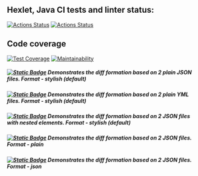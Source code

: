 ## Hexlet, Java CI tests and linter status:
[![Actions Status](https://github.com/sergi-Jr/java-project-71/actions/workflows/hexlet-check.yml/badge.svg)](https://github.com/sergi-Jr/java-project-71/actions)
[![Actions Status](https://github.com/sergi-Jr/java-project-71/actions/workflows/main.yml/badge.svg)](https://github.com/sergi-Jr/java-project-71/actions)
## Code coverage
[![Test Coverage](https://api.codeclimate.com/v1/badges/a2933dcd76ae77b5e157/test_coverage)](https://codeclimate.com/github/sergi-Jr/java-project-71/test_coverage)
[![Maintainability](https://api.codeclimate.com/v1/badges/a2933dcd76ae77b5e157/maintainability)](https://codeclimate.com/github/sergi-Jr/java-project-71/maintainability)
##### [![Static Badge](https://img.shields.io/badge/JSON-red.svg)](https://asciinema.org/a/J4njHTwxsBPkS8z0CeSo3NawX) Demonstrates the diff formation based on 2 plain JSON files. Format - stylish (default)
##### [![Static Badge](https://img.shields.io/badge/YAML-green.svg)](https://asciinema.org/a/TUpgoc5iK74gbDQyfzTsI9kGv) Demonstrates the diff formation based on 2 plain YML files. Format - stylish (default)
##### [![Static Badge](https://img.shields.io/badge/Nested-white.svg)](https://asciinema.org/a/b4mhFLmjcYLibYKqqwlzGSUCU) Demonstrates the diff formation based on 2 JSON files with nested elements. Format - stylish (default)
##### [![Static Badge](https://img.shields.io/badge/PlainFormat-blue.svg)](https://asciinema.org/a/rpOLAwoqHWQ37Anh6rgtgRHce) Demonstrates the diff formation based on 2 JSON files. Format - plain
##### [![Static Badge](https://img.shields.io/badge/JsonFormat-pink.svg)](https://asciinema.org/a/tSgZ2SPjIWJbrTOfuQD29dY8W) Demonstrates the diff formation based on 2 JSON files. Format - json 
